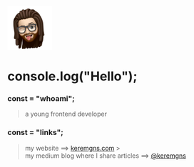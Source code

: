 ![](keremgns.png)


# console.log("Hello");



### const = "whoami";

> a young frontend developer



### const = "links";

> my website ==> [keremgns.com](keremgns.com) > <br>
> my medium blog where I share articles ==> [@keremgns](https://medium.com/@keremgns) <br>
